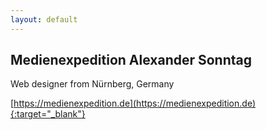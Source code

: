 ```yaml
---
layout: default
---
```


## Medienexpedition Alexander Sonntag

Web designer from Nürnberg, Germany

[https://medienexpedition.de](https://medienexpedition.de){:target="_blank"}